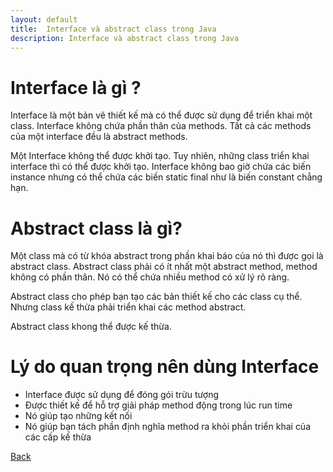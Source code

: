 ```yaml
---
layout: default
title:  Interface và abstract class trong Java
description: Interface và abstract class trong Java
---
```


# Interface là gì ?
Interface là một bản vẽ thiết kế mà có thể được sử dụng để triển khai một class. Interface không chứa phần thân của methods. Tất cả các methods của một interface đều là abstract methods.

Một Interface không thể được khởi tạo. Tuy nhiên, những class triển khai interface thì có thể được khởi tạo. Interface không bao giờ chứa các biến instance nhưng có thể chứa các biến static final như là biến constant chẳng hạn.

# Abstract class là gì?
Một class mà có từ khóa abstract trong phần khai báo của nó thì được gọi là abstract class. Abstract class phải có ít nhất một abstract method, method không có phần thân. Nó có thể chứa nhiều method có xử lý rõ ràng.

Abstract class cho phép bạn tạo các bản thiết kế cho các class cụ thể. Nhưng class kế thừa phải triển khai các method abstract. 

Abstract class khong thể được kế thừa.

# Lý do quan trọng nên dùng Interface
- Interface được sử dụng để đóng gói trừu tượng
- Được thiết kế để hỗ trợ giải pháp method động trong lúc run time
- Nó giúp tạo những kết nối
- Nó giúp bạn tách phần định nghĩa method ra khỏi phần triển khai của các cấp kế thừa






[Back](./)
